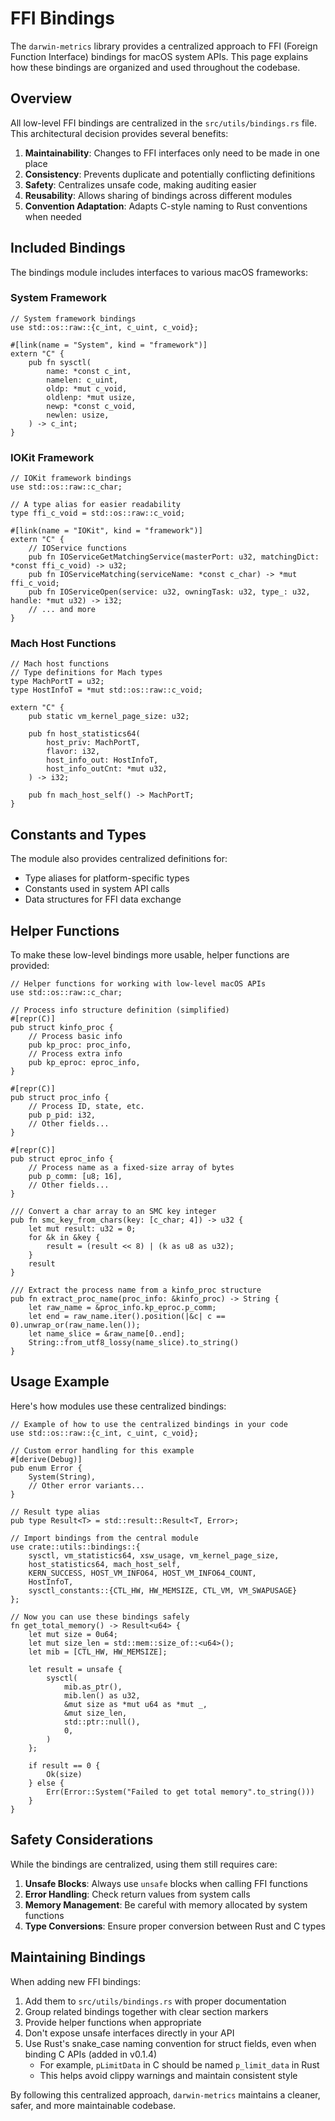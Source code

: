 # FFI Bindings

The `darwin-metrics` library provides a centralized approach to FFI (Foreign Function Interface) bindings for macOS system APIs. This page explains how these bindings are organized and used throughout the codebase.

## Overview

All low-level FFI bindings are centralized in the `src/utils/bindings.rs` file. This architectural decision provides several benefits:

1. **Maintainability**: Changes to FFI interfaces only need to be made in one place
2. **Consistency**: Prevents duplicate and potentially conflicting definitions
3. **Safety**: Centralizes unsafe code, making auditing easier
4. **Reusability**: Allows sharing of bindings across different modules
5. **Convention Adaptation**: Adapts C-style naming to Rust conventions when needed

## Included Bindings

The bindings module includes interfaces to various macOS frameworks:

### System Framework

```rust,no_run,ignore
// System framework bindings
use std::os::raw::{c_int, c_uint, c_void};

#[link(name = "System", kind = "framework")]
extern "C" {
    pub fn sysctl(
        name: *const c_int,
        namelen: c_uint,
        oldp: *mut c_void,
        oldlenp: *mut usize,
        newp: *const c_void,
        newlen: usize,
    ) -> c_int;
}
```

### IOKit Framework

```rust,no_run,ignore
// IOKit framework bindings
use std::os::raw::c_char;

// A type alias for easier readability
type ffi_c_void = std::os::raw::c_void;

#[link(name = "IOKit", kind = "framework")]
extern "C" {
    // IOService functions
    pub fn IOServiceGetMatchingService(masterPort: u32, matchingDict: *const ffi_c_void) -> u32;
    pub fn IOServiceMatching(serviceName: *const c_char) -> *mut ffi_c_void;
    pub fn IOServiceOpen(service: u32, owningTask: u32, type_: u32, handle: *mut u32) -> i32;
    // ... and more
}
```

### Mach Host Functions

```rust,no_run,ignore
// Mach host functions
// Type definitions for Mach types
type MachPortT = u32;
type HostInfoT = *mut std::os::raw::c_void;

extern "C" {
    pub static vm_kernel_page_size: u32;

    pub fn host_statistics64(
        host_priv: MachPortT,
        flavor: i32,
        host_info_out: HostInfoT,
        host_info_outCnt: *mut u32,
    ) -> i32;

    pub fn mach_host_self() -> MachPortT;
}
```

## Constants and Types

The module also provides centralized definitions for:

- Type aliases for platform-specific types
- Constants used in system API calls
- Data structures for FFI data exchange

## Helper Functions

To make these low-level bindings more usable, helper functions are provided:

```rust,no_run,ignore
// Helper functions for working with low-level macOS APIs
use std::os::raw::c_char;

// Process info structure definition (simplified)
#[repr(C)]
pub struct kinfo_proc {
    // Process basic info
    pub kp_proc: proc_info,
    // Process extra info
    pub kp_eproc: eproc_info,
}

#[repr(C)]
pub struct proc_info {
    // Process ID, state, etc.
    pub p_pid: i32,
    // Other fields...
}

#[repr(C)]
pub struct eproc_info {
    // Process name as a fixed-size array of bytes
    pub p_comm: [u8; 16],
    // Other fields...
}

/// Convert a char array to an SMC key integer
pub fn smc_key_from_chars(key: [c_char; 4]) -> u32 {
    let mut result: u32 = 0;
    for &k in &key {
        result = (result << 8) | (k as u8 as u32);
    }
    result
}

/// Extract the process name from a kinfo_proc structure
pub fn extract_proc_name(proc_info: &kinfo_proc) -> String {
    let raw_name = &proc_info.kp_eproc.p_comm;
    let end = raw_name.iter().position(|&c| c == 0).unwrap_or(raw_name.len());
    let name_slice = &raw_name[0..end];
    String::from_utf8_lossy(name_slice).to_string()
}
```

## Usage Example

Here's how modules use these centralized bindings:

```rust,no_run,ignore
// Example of how to use the centralized bindings in your code
use std::os::raw::{c_int, c_uint, c_void};

// Custom error handling for this example
#[derive(Debug)]
pub enum Error {
    System(String),
    // Other error variants...
}

// Result type alias
pub type Result<T> = std::result::Result<T, Error>;

// Import bindings from the central module
use crate::utils::bindings::{
    sysctl, vm_statistics64, xsw_usage, vm_kernel_page_size,
    host_statistics64, mach_host_self,
    KERN_SUCCESS, HOST_VM_INFO64, HOST_VM_INFO64_COUNT,
    HostInfoT,
    sysctl_constants::{CTL_HW, HW_MEMSIZE, CTL_VM, VM_SWAPUSAGE}
};

// Now you can use these bindings safely
fn get_total_memory() -> Result<u64> {
    let mut size = 0u64;
    let mut size_len = std::mem::size_of::<u64>();
    let mib = [CTL_HW, HW_MEMSIZE];

    let result = unsafe {
        sysctl(
            mib.as_ptr(),
            mib.len() as u32,
            &mut size as *mut u64 as *mut _,
            &mut size_len,
            std::ptr::null(),
            0,
        )
    };

    if result == 0 {
        Ok(size)
    } else {
        Err(Error::System("Failed to get total memory".to_string()))
    }
}
```

## Safety Considerations

While the bindings are centralized, using them still requires care:

1. **Unsafe Blocks**: Always use `unsafe` blocks when calling FFI functions
2. **Error Handling**: Check return values from system calls
3. **Memory Management**: Be careful with memory allocated by system functions
4. **Type Conversions**: Ensure proper conversion between Rust and C types

## Maintaining Bindings

When adding new FFI bindings:

1. Add them to `src/utils/bindings.rs` with proper documentation
2. Group related bindings together with clear section markers
3. Provide helper functions when appropriate
4. Don't expose unsafe interfaces directly in your API
5. Use Rust's snake_case naming convention for struct fields, even when binding C APIs (added in v0.1.4)
   - For example, `pLimitData` in C should be named `p_limit_data` in Rust
   - This helps avoid clippy warnings and maintain consistent style

By following this centralized approach, `darwin-metrics` maintains a cleaner, safer, and more maintainable codebase.
